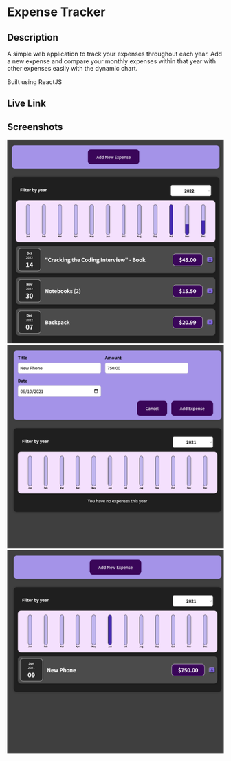 # Expense Tracker

## Description

A simple web application to track your expenses throughout each year.
Add a new expense and compare your monthly expenses within that year with other expenses easily with the dynamic chart.

Built using ReactJS

## Live Link

## Screenshots

![Screenshot of Expense Tracker](./public/assets/Screenshot1.png)
![Screenshot of Filling Form](./public/assets/Screenshot2.png)
![Screenshot of Updated Tracker](./public/assets/Screenshot3.png)
